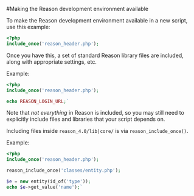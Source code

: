 #Making the Reason development environment available

To make the Reason development environment available in a new script, use this example:

```php
<?php
include_once('reason_header.php');
```

Once you have this, a set of standard Reason library files are included, along with appropriate settings, etc.

Example:

```php
<?php
include_once('reason_header.php');

echo REASON_LOGIN_URL;`
```

Note that *not everything* in Reason is included, so you may still need to explicitly include files and libraries that your script depends on.

Including files inside `reason_4.0/lib|core/` is via `reason_include_once()`.

Example:

```php
<?php
include_once('reason_header.php');

reason_include_once('classes/entity.php');

$e = new entity(id_of('type'));
echo $e->get_value('name');`
```
